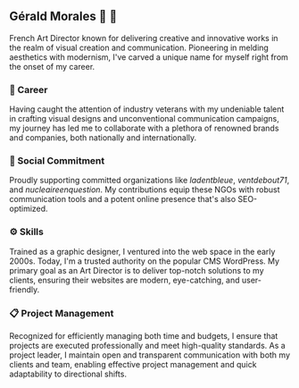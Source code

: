 ## Gérald Morales :art: :rocket:

French Art Director known for delivering creative and innovative works in the realm of visual creation and communication. Pioneering in melding aesthetics with modernism, I've carved a unique name for myself right from the onset of my career.

### :briefcase: Career

Having caught the attention of industry veterans with my undeniable talent in crafting visual designs and unconventional communication campaigns, my journey has led me to collaborate with a plethora of renowned brands and companies, both nationally and internationally.

### :handshake: Social Commitment

Proudly supporting committed organizations like *ladentbleue*, *ventdebout71*, and *nucleaireenquestion*. My contributions equip these NGOs with robust communication tools and a potent online presence that's also SEO-optimized.

### :gear: Skills

Trained as a graphic designer, I ventured into the web space in the early 2000s. Today, I'm a trusted authority on the popular CMS WordPress. My primary goal as an Art Director is to deliver top-notch solutions to my clients, ensuring their websites are modern, eye-catching, and user-friendly.

### :clipboard: Project Management

Recognized for efficiently managing both time and budgets, I ensure that projects are executed professionally and meet high-quality standards. As a project leader, I maintain open and transparent communication with both my clients and team, enabling effective project management and quick adaptability to directional shifts.

